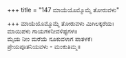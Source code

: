 +++
title = "147 ಮಾಯೆಯೊಮ್ಮೊಮ್ಮೆ ತೋರುವಳು"

+++
ಮಾಯೆಯೊಮ್ಮೊಮ್ಮೆ ತೋರುವಳು ಮಿಗಿಲಕ್ಕರೆಯ।  
ಮಾಯಿಪಳು ಗಾಯಗಳನೀವಳಿಷ್ಟಗಳ॥  
ಮೈಯ ನೀಂ ಮರೆಯೆ ನೂಕುವಳಾಗ ಪಾತಳಕೆ।  
ಪ್ರೇಯಪೂತನಿಯವಳು - ಮಂಕುತಿಮ್ಮ॥  
